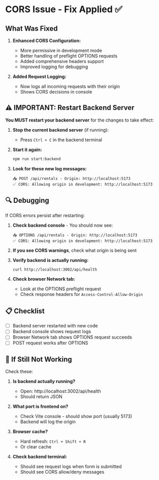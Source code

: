 # CORS Issue - Fix Applied ✅

## What Was Fixed

1. **Enhanced CORS Configuration:**

   - More permissive in development mode
   - Better handling of preflight OPTIONS requests
   - Added comprehensive headers support
   - Improved logging for debugging

2. **Added Request Logging:**
   - Now logs all incoming requests with their origin
   - Shows CORS decisions in console

## ⚠️ IMPORTANT: Restart Backend Server

**You MUST restart your backend server** for the changes to take effect:

1. **Stop the current backend server** (if running):

   - Press `Ctrl + C` in the backend terminal

2. **Start it again:**

   ```bash
   npm run start:backend
   ```

3. **Look for these new log messages:**
   ```
   📥 POST /api/rentals - Origin: http://localhost:5173
   ✅ CORS: Allowing origin in development: http://localhost:5173
   ```

## 🔍 Debugging

If CORS errors persist after restarting:

1. **Check backend console** - You should now see:

   ```
   📥 OPTIONS /api/rentals - Origin: http://localhost:5173
   ✅ CORS: Allowing origin in development: http://localhost:5173
   ```

2. **If you see CORS warnings**, check what origin is being sent

3. **Verify backend is actually running:**

   ```bash
   curl http://localhost:3002/api/health
   ```

4. **Check browser Network tab:**
   - Look at the OPTIONS preflight request
   - Check response headers for `Access-Control-Allow-Origin`

## 📋 Checklist

- [ ] Backend server restarted with new code
- [ ] Backend console shows request logs
- [ ] Browser Network tab shows OPTIONS request succeeds
- [ ] POST request works after OPTIONS

## 🚨 If Still Not Working

Check these:

1. **Is backend actually running?**

   - Open: http://localhost:3002/api/health
   - Should return JSON

2. **What port is frontend on?**

   - Check Vite console - should show port (usually 5173)
   - Backend will log the origin

3. **Browser cache?**

   - Hard refresh: `Ctrl + Shift + R`
   - Or clear cache

4. **Check backend terminal:**
   - Should see request logs when form is submitted
   - Should see CORS allow/deny messages
